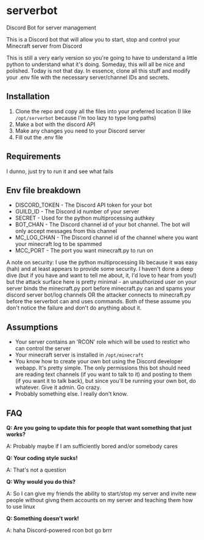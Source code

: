 # serverbot
Discord Bot for server management

This is a Discord bot that will allow you to start, stop and control your Minecraft server from Discord

This is still a very early version so you're going to have to understand a little python to understand what it's doing.
Someday, this will all be nice and polished. Today is not that day.
In essence, clone all this stuff and modify your .env file with the necessary server/channel IDs and secrets.

## Installation

1. Clone the repo and copy all the files into your preferred location (I like `/opt/serverbot` because I'm too lazy to type long paths)
2. Make a bot with the discord API
3. Make any changes you need to your Discord server
4. Fill out the .env file

## Requirements

I dunno, just try to run it and see what fails

## Env file breakdown

- DISCORD_TOKEN - The Discord API token for your bot
- GUILD_ID - The Discord id number of your server
- SECRET - Used for the python multiprocessing authkey
- BOT_CHAN - The Discord channel id of your bot channel. The bot will only accept messages from this channel
- MC_LOG_CHAN - The Discord channel id of the channel where you want your minecraft log to be spammed
- MCC_PORT - The port you want minecraft.py to run on

A note on security: I use the python multiprocessing lib because it was easy (hah) and at least appears to provide some security.
I haven't done a deep dive (but if you have and want to tell me about, it, I'd love to hear from you!) but the attack surface here
is pretty minimal - an unauthorized user on your server binds the minecraft.py port before minecraft.py can and spams your discord
server bot/log channels OR the attacker connects to minecraft.py before the serverbot can and uses commands.
Both of these assume you don't notice the failure and don't do anything about it.

## Assumptions

- Your server contains an 'RCON' role which will be used to restict who can control the server
- Your minecraft server is installed in `/opt/minecraft`
- You know how to create your own bot using the Discord developer webapp. It's pretty simple. The only permissions this bot
  should need are reading text channels (if you want to talk to it) and posting to them (if you want it to talk back),
  but since you'll be running your own bot, do whatever. Give it admin. Go crazy.
- Probably something else. I really don't know.

## FAQ

**Q: Are you going to update this for people that want something that just works?**

A: Probably maybe if I am sufficiently bored and/or somebody cares

**Q: Your coding style sucks!**

A: That's not a question

**Q: Why would you do this?**

A: So I can give my friends the ability to start/stop my server and invite new people without givng them accounts on my server and
   teaching them how to use linux

**Q: Something doesn't work!**

A: haha Discord-powered rcon bot go brrr
